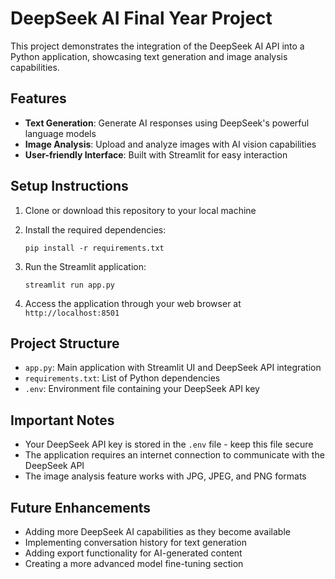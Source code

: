 # DeepSeek AI Final Year Project

This project demonstrates the integration of the DeepSeek AI API into a Python application, showcasing text generation and image analysis capabilities.

## Features

- **Text Generation**: Generate AI responses using DeepSeek's powerful language models
- **Image Analysis**: Upload and analyze images with AI vision capabilities
- **User-friendly Interface**: Built with Streamlit for easy interaction

## Setup Instructions

1. Clone or download this repository to your local machine

2. Install the required dependencies:
   ```
   pip install -r requirements.txt
   ```

3. Run the Streamlit application:
   ```
   streamlit run app.py
   ```

4. Access the application through your web browser at `http://localhost:8501`

## Project Structure

- `app.py`: Main application with Streamlit UI and DeepSeek API integration
- `requirements.txt`: List of Python dependencies
- `.env`: Environment file containing your DeepSeek API key

## Important Notes

- Your DeepSeek API key is stored in the `.env` file - keep this file secure
- The application requires an internet connection to communicate with the DeepSeek API
- The image analysis feature works with JPG, JPEG, and PNG formats

## Future Enhancements

- Adding more DeepSeek AI capabilities as they become available
- Implementing conversation history for text generation
- Adding export functionality for AI-generated content
- Creating a more advanced model fine-tuning section
